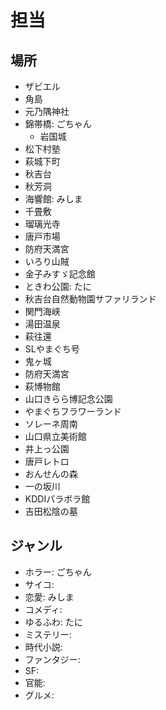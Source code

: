 # 担当

## 場所
+ ザビエル
+ 角島
+ 元乃隅神社
+ 錦帯橋: ごちゃん
  + 岩国城
+ 松下村塾
+ 萩城下町
+ 秋吉台
+ 秋芳洞
+ 海響館: みしま
+ 千畳敷
+ 瑠璃光寺
+ 唐戸市場
+ 防府天満宮
+ いろり山賊
+ 金子みすゞ記念館
+ ときわ公園: たに
+ 秋吉台自然動物園サファリランド
+ 関門海峡
+ 湯田温泉
+ 萩往還
+ SLやまぐち号
+ 鬼ヶ城
+ 防府天満宮
+ 萩博物館
+ 山口きらら博記念公園
+ やまぐちフラワーランド
+ ソレーネ周南
+ 山口県立美術館
+ 井上っ公園
+ 唐戸レトロ
+ おんせんの森
+ 一の坂川
+ KDDIパラボラ館
+ 吉田松陰の墓

## ジャンル
+ ホラー: ごちゃん
+ サイコ: 
+ 恋愛: みしま
+ コメディ: 
+ ゆるふわ: たに
+ ミステリー: 
+ 時代小説: 
+ ファンタジー: 
+ SF: 
+ 官能: 
+ グルメ: 
